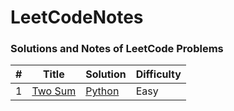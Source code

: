 # LeetCodeNotes

### Solutions and Notes of LeetCode Problems


| # | Title | Solution | Difficulty |
|---| ----- | -------- | ---------- |
|1|[Two Sum](https://leetcode.com/problems/two-sum/) |[Python](./LeetCodeNotes/TwoSum.py)|Easy|
